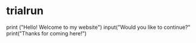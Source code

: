 # trialrun
print ("Hello! Welcome to my website")
input("Would you like to continue?"
print("Thanks for coming here!")
